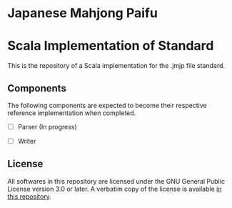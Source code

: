# Japanese Mahjong Paifu 

# Scala Implementation of Standard 

This is the repository of a Scala implementation for the .jmjp file standard. 

## Components 

The following components are expected to become their respective reference implementation when completed. 

- [ ] Parser (In progress) 

- [ ] Writer 

## License 

All softwares in this repository are licensed under the GNU General Public License version 3.0 or later. A verbatim copy of the license is available [in this repository](./license.txt). 
